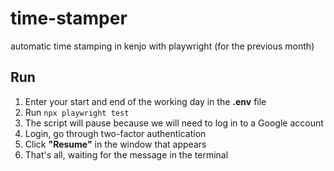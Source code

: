 # time-stamper

automatic time stamping in kenjo with playwright (for the previous month)

## Run

1. Enter your start and end of the working day in the **.env** file
2. Run `npx playwright test`
3. The script will pause because we will need to log in to a Google account
4. Login, go through two-factor authentication
5. Click **"Resume"** in the window that appears
6. That's all, waiting for the message in the terminal
